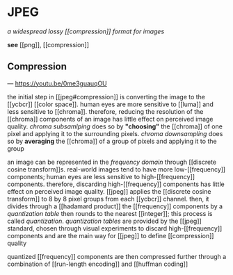 # JPEG

_a widespread lossy [[compression]] format for images_

**see** [[png]], [[compression]]

## Compression

&mdash; <https://youtu.be/0me3guauqOU>

the initial step in [[jpeg#compression]] is converting the image to the [[ycbcr]] [[color space]]. human eyes are more sensitive to [[luma]] and less sensitive to [[chroma]]. therefore, reducing the resolution of the [[chroma]] components of an image has little effect on perceived image quality. _chroma subsamlping_ does so by **"choosing"** the [[chroma]] of one pixel and applying it to the surrounding pixels. _chroma downsampling_ does so by **averaging** the [[chroma]] of a group of pixels and applying it to the group

an image can be represented in the _frequency domain_ through [[discrete cosine transform]]s. real-world images tend to have more low-[[frequency]] components; human eyes are less sensitive to high-[[frequency]] components. therefore, discarding high-[[frequency]] components has little effect on perceived image quality. [[jpeg]] applies the [[discrete cosine transform]] to 8 by 8 pixel groups from each [[ycbcr]] channel. then, it divides through a [[hadamard product]] the [[frequency]] components by a _quantization table_ then rounds to the nearest [[integer]]; this process is called _quantization_. _quantization tables_ are provided by the [[jpeg]] standard, chosen through visual experiments to discard high-[[frequency]] components and are the main way for [[jpeg]] to define [[compression]] quality

quantized [[frequency]] components are then compressed further through a combination of [[run-length encoding]] and [[huffman coding]]
